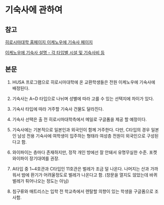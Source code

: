 # 기숙사에 관하여

## 참고
[히로시마대학 홈페이지 이케노우에 기숙사 페이지](https://www.hiroshima-u.ac.jp/nyugaku/shien/jyuukyo/gakuseisyukusya/ikenoue)

[이케노우에 기숙사 설명 - 각 타입별 시설 및 기숙사비 등](https://www.hiroshima-u.ac.jp/system/files/258353/%E6%B1%A0%E3%81%AE%E4%B8%8A%E5%AD%A6%E7%94%9F%E5%AE%BF%E8%88%8E%E3%82%AC%E3%82%A4%E3%83%89%E3%83%96%E3%83%83%E3%82%AF2025.pdf)


## 본문

1. HUSA 프로그램으로 히로시마대학에 온 교환학생들은 전원 이케노우에 기숙사에 배정된다.

2. 기숙사는 A~D 타입으로 나뉘며 성별에 따라 고를 수 있는 선택지에 차이가 있다.

3. 기숙사 타입에 따라 거주할 기숙사 건물도 달라진다.

4. 기숙사 선택은 출 전 히로시마대학측에서 메일로 구글폼을 제공 할 예정이다.

5. 기숙사에는 기본적으로 일본인과 외국인이 함께 거주한다. 다만, C타입의 경우 일본인 남성 전용 기숙사에 여학생이 입주하는 형태라 여성층 전원이 외국인으로 구성된다고 함.

6. 와이파이는 층마다 존재하지만, 정작 개인 방에선 잘 안돼서 유명무실한 수준. 포켓와이파이 장기대여를 권장.

7. A타입 중 1~4호관과 C타입인 11호관은 벌레가 조금 덜 나온다. 나머지는 산과 가까워서 밤에 환기가 어려울정도로 벌레가 나온다고 함.
(창문을 열지도 않았는데 바퀴벌레가 튀어나오는 정도는 아님)

8. 침구류와 매트리스는 입학 전 학교측에서 렌탈할 의향이 있는 학생을 구글폼으로 조사함. 


